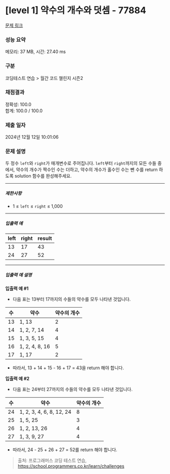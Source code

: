 # [level 1] 약수의 개수와 덧셈 - 77884 

[문제 링크](https://school.programmers.co.kr/learn/courses/30/lessons/77884) 

### 성능 요약

메모리: 37 MB, 시간: 27.40 ms

### 구분

코딩테스트 연습 > 월간 코드 챌린지 시즌2

### 채점결과

정확성: 100.0<br/>합계: 100.0 / 100.0

### 제출 일자

2024년 12월 12일 10:01:06

### 문제 설명

<p style="user-select: auto !important;">두 정수 <code style="user-select: auto !important;">left</code>와 <code style="user-select: auto !important;">right</code>가 매개변수로 주어집니다. <code style="user-select: auto !important;">left</code>부터 <code style="user-select: auto !important;">right</code>까지의 모든 수들 중에서, 약수의 개수가 짝수인 수는 더하고, 약수의 개수가 홀수인 수는 뺀 수를 return 하도록 solution 함수를 완성해주세요.</p>

<hr style="user-select: auto !important;">

<h5 style="user-select: auto !important;">제한사항</h5>

<ul style="user-select: auto !important;">
<li style="user-select: auto !important;">1 ≤ <code style="user-select: auto !important;">left</code> ≤ <code style="user-select: auto !important;">right</code> ≤ 1,000</li>
</ul>

<hr style="user-select: auto !important;">

<h5 style="user-select: auto !important;">입출력 예</h5>
<table class="table" style="user-select: auto !important;">
        <thead style="user-select: auto !important;"><tr style="user-select: auto !important;">
<th style="user-select: auto !important;">left</th>
<th style="user-select: auto !important;">right</th>
<th style="user-select: auto !important;">result</th>
</tr>
</thead>
        <tbody style="user-select: auto !important;"><tr style="user-select: auto !important;">
<td style="user-select: auto !important;">13</td>
<td style="user-select: auto !important;">17</td>
<td style="user-select: auto !important;">43</td>
</tr>
<tr style="user-select: auto !important;">
<td style="user-select: auto !important;">24</td>
<td style="user-select: auto !important;">27</td>
<td style="user-select: auto !important;">52</td>
</tr>
</tbody>
      </table>
<hr style="user-select: auto !important;">

<h5 style="user-select: auto !important;">입출력 예 설명</h5>

<p style="user-select: auto !important;"><strong style="user-select: auto !important;">입출력 예 #1</strong></p>

<ul style="user-select: auto !important;">
<li style="user-select: auto !important;">다음 표는 13부터 17까지의 수들의 약수를 모두 나타낸 것입니다.</li>
</ul>
<table class="table" style="user-select: auto !important;">
        <thead style="user-select: auto !important;"><tr style="user-select: auto !important;">
<th style="user-select: auto !important;">수</th>
<th style="user-select: auto !important;">약수</th>
<th style="user-select: auto !important;">약수의 개수</th>
</tr>
</thead>
        <tbody style="user-select: auto !important;"><tr style="user-select: auto !important;">
<td style="user-select: auto !important;">13</td>
<td style="user-select: auto !important;">1, 13</td>
<td style="user-select: auto !important;">2</td>
</tr>
<tr style="user-select: auto !important;">
<td style="user-select: auto !important;">14</td>
<td style="user-select: auto !important;">1, 2, 7, 14</td>
<td style="user-select: auto !important;">4</td>
</tr>
<tr style="user-select: auto !important;">
<td style="user-select: auto !important;">15</td>
<td style="user-select: auto !important;">1, 3, 5, 15</td>
<td style="user-select: auto !important;">4</td>
</tr>
<tr style="user-select: auto !important;">
<td style="user-select: auto !important;">16</td>
<td style="user-select: auto !important;">1, 2, 4, 8, 16</td>
<td style="user-select: auto !important;">5</td>
</tr>
<tr style="user-select: auto !important;">
<td style="user-select: auto !important;">17</td>
<td style="user-select: auto !important;">1, 17</td>
<td style="user-select: auto !important;">2</td>
</tr>
</tbody>
      </table>
<ul style="user-select: auto !important;">
<li style="user-select: auto !important;">따라서, 13 + 14 + 15 - 16 + 17 = 43을 return 해야 합니다.</li>
</ul>

<p style="user-select: auto !important;"><strong style="user-select: auto !important;">입출력 예 #2</strong></p>

<ul style="user-select: auto !important;">
<li style="user-select: auto !important;">다음 표는 24부터 27까지의 수들의 약수를 모두 나타낸 것입니다.</li>
</ul>
<table class="table" style="user-select: auto !important;">
        <thead style="user-select: auto !important;"><tr style="user-select: auto !important;">
<th style="user-select: auto !important;">수</th>
<th style="user-select: auto !important;">약수</th>
<th style="user-select: auto !important;">약수의 개수</th>
</tr>
</thead>
        <tbody style="user-select: auto !important;"><tr style="user-select: auto !important;">
<td style="user-select: auto !important;">24</td>
<td style="user-select: auto !important;">1, 2, 3, 4, 6, 8, 12, 24</td>
<td style="user-select: auto !important;">8</td>
</tr>
<tr style="user-select: auto !important;">
<td style="user-select: auto !important;">25</td>
<td style="user-select: auto !important;">1, 5, 25</td>
<td style="user-select: auto !important;">3</td>
</tr>
<tr style="user-select: auto !important;">
<td style="user-select: auto !important;">26</td>
<td style="user-select: auto !important;">1, 2, 13, 26</td>
<td style="user-select: auto !important;">4</td>
</tr>
<tr style="user-select: auto !important;">
<td style="user-select: auto !important;">27</td>
<td style="user-select: auto !important;">1, 3, 9, 27</td>
<td style="user-select: auto !important;">4</td>
</tr>
</tbody>
      </table>
<ul style="user-select: auto !important;">
<li style="user-select: auto !important;">따라서, 24 - 25 + 26 + 27 = 52를 return 해야 합니다.</li>
</ul>


> 출처: 프로그래머스 코딩 테스트 연습, https://school.programmers.co.kr/learn/challenges